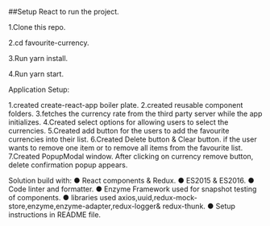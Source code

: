 
##Setup
React to run the project.

1.Clone this repo.

2.cd favourite-currency.

3.Run yarn install.

4.Run yarn start.

Application Setup:

1.created create-react-app boiler plate.
2.created reusable component folders.
3.fetches the currency rate from the third party server while the app initializes.
4.Created select options for allowing users to select the currencies.
5.Created add button for the users to add the favourite currencies into their list.
6.Created Delete button & Clear button. if the user wants to remove one item or to remove all items from the favourite list.
7.Created PopupModal window. After clicking on currency remove button, delete confirmation popup appears.


Solution build with:
● React components & Redux.
● ES2015 & ES2016.
● Code linter and formatter.
● Enzyme Framework used for snapshot testing of components.
● libraries used axios,uuid,redux-mock-store,enzyme,enzyme-adapter,redux-logger& redux-thunk.
● Setup instructions in README file.
